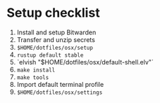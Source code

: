 # Setup checklist

1. Install and setup Bitwarden
1. Transfer and unzip secrets
1. `$HOME/dotfiles/osx/setup`
1. `rustup default stable`
1. `elvish "$HOME/dotfiles/osx/default-shell.elv"´
1. `make install`
1. `make tools`
1. Import default terminal profile
1. `$HOME/dotfiles/osx/settings`
